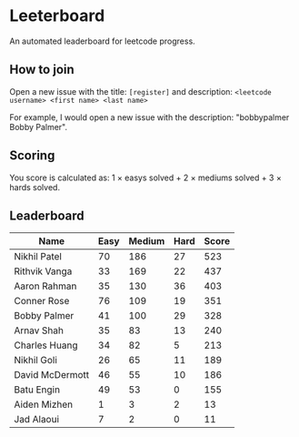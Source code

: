 # Leeterboard

An automated leaderboard for leetcode progress.

## How to join

Open a new issue with the title: `[register]` and description:
`<leetcode username> <first name> <last name>`

For example, I would open a new issue with the description: "bobbypalmer Bobby Palmer".

## Scoring

You score is calculated as:
1 $\times$ easys solved + 2 $\times$ mediums solved + 3 $\times$ hards solved.

## Leaderboard
| Name | Easy | Medium | Hard | Score |
| --- | --- | --- | --- | --- |
| Nikhil Patel | 70 | 186 | 27 | 523 |
| Rithvik Vanga | 33 | 169 | 22 | 437 |
| Aaron Rahman | 35 | 130 | 36 | 403 |
| Conner Rose | 76 | 109 | 19 | 351 |
| Bobby Palmer | 41 | 100 | 29 | 328 |
| Arnav Shah | 35 | 83 | 13 | 240 |
| Charles Huang | 34 | 82 | 5 | 213 |
| Nikhil Goli | 26 | 65 | 11 | 189 |
| David McDermott | 46 | 55 | 10 | 186 |
| Batu Engin | 49 | 53 | 0 | 155 |
| Aiden Mizhen | 1 | 3 | 2 | 13 |
| Jad Alaoui | 7 | 2 | 0 | 11 |
